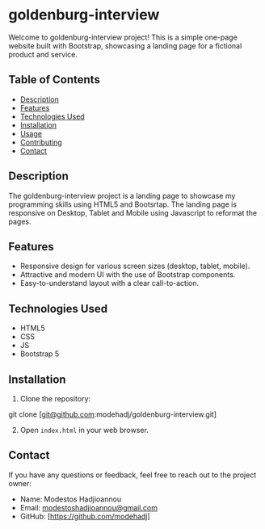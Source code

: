 # goldenburg-interview

Welcome to goldenburg-interview project! This is a simple one-page website built with Bootstrap, showcasing a landing page for a fictional product and service.

## Table of Contents
- [Description](#description)
- [Features](#features)
- [Technologies Used](#technologies-used)
- [Installation](#installation)
- [Usage](#usage)
- [Contributing](#contributing)
- [Contact](#contact)

## Description

The goldenburg-interview project is a landing page to showcase my programming skills using HTML5 and Bootsrtap. The landing page is responsive on Desktop, Tablet and Mobile using Javascript to reformat the pages.


## Features

- Responsive design for various screen sizes (desktop, tablet, mobile).
- Attractive and modern UI with the use of Bootstrap components.
- Easy-to-understand layout with a clear call-to-action.

## Technologies Used

- HTML5
- CSS
- JS
- Bootstrap 5

## Installation

1. Clone the repository:

  git clone [git@github.com:modehadj/goldenburg-interview.git]

2. Open `index.html` in your web browser.

## Contact

If you have any questions or feedback, feel free to reach out to the project owner:

- Name: Modestos Hadjioannou
- Email: modestoshadjioannou@gmail.com
- GitHub: [https://github.com/modehadj]
